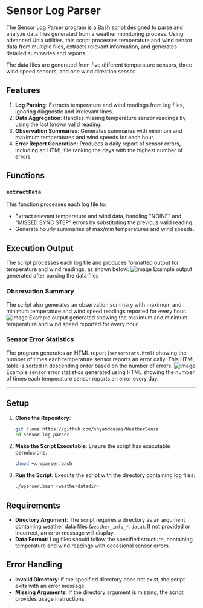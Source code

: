 # Sensor Log Parser
The Sensor Log Parser program is a Bash script designed to parse and analyze data files generated from a weather monitoring process. Using advanced Unix utilities, this script processes temperature and wind sensor data from multiple files, extracts relevant information, and generates detailed summaries and reports.

The data files are generated from five different temperature sensors, three wind speed sensors, and one wind direction sensor.

## Features
1. **Log Parsing**: Extracts temperature and wind readings from log files, ignoring diagnostic and irrelevant lines.
2. **Data Aggregation**: Handles missing temperature sensor readings by using the last known valid reading.
3. **Observation Summaries**: Generates summaries with minimum and maximum temperatures and wind speeds for each hour.
4. **Error Report Generation**: Produces a daily report of sensor errors, including an HTML file ranking the days with the highest number of errors.

## Functions
### `extractData`
This function processes each log file to:
- Extract relevant temperature and wind data, handling "NOINF" and "MISSED SYNC STEP" errors by substituting the previous valid reading.
- Generate hourly summaries of max/min temperatures and wind speeds.

## Execution Output
The script processes each log file and produces formatted output for temperature and wind readings, as shown below:
![image](https://user-images.githubusercontent.com/21160813/187308254-8b4f9524-a0c5-44db-8a9c-226e462494a0.png)
Example output generated after parsing the data files

### Observation Summary
The script also generates an observation summary with maximum and minimum temperature and wind speed readings reported for every hour.
![image](https://user-images.githubusercontent.com/21160813/187308391-ed412f8e-d92a-4ad8-a24b-ae13aab3418d.png)
Example output generated showing the maximum and minimum temperature and wind speed reported for every hour.

### Sensor Error Statistics
The program generates an HTML report (`sensorstats.html`) showing the number of times each temperature sensor reports an error daily. This HTML table is sorted in descending order based on the number of errors.
![image](https://user-images.githubusercontent.com/21160813/187308509-868d93dd-e294-4912-a878-d0c2c493844d.png)
Example sensor error statistics generated using HTML showing the number of times each temperature sensor reports an error every day.

---

## Setup
1. **Clone the Repository**:
   ```bash
   git clone https://github.com/shyamddesai/WeatherSense
   cd sensor-log-parser
   ```

2. **Make the Script Executable**:
   Ensure the script has executable permissions:
   ```bash
   chmod +x wparser.bash
   ```

3. **Run the Script**:
   Execute the script with the directory containing log files:
   ```bash
   ./wparser.bash <weatherdatadir>
   ```

## Requirements
- **Directory Argument**: The script requires a directory as an argument containing weather data files (`weather_info_*.data`). If not provided or incorrect, an error message will display.
- **Data Format**: Log files should follow the specified structure, containing temperature and wind readings with occasional sensor errors.

## Error Handling
- **Invalid Directory**: If the specified directory does not exist, the script exits with an error message.
- **Missing Arguments**: If the directory argument is missing, the script provides usage instructions.
